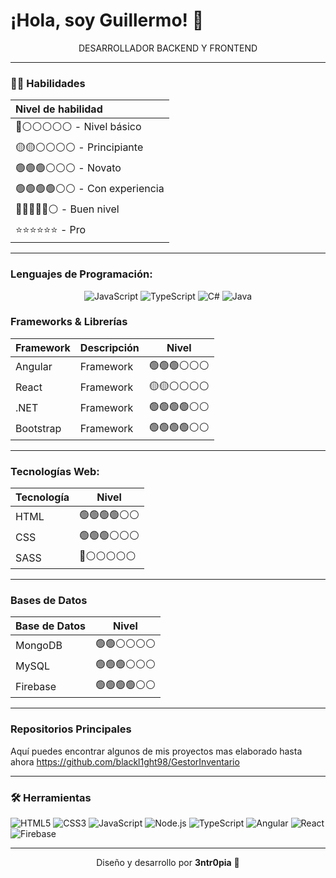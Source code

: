 # ¡Hola, soy Guillermo! 👋

<p align="center">
DESARROLLADOR BACKEND Y FRONTEND

</p>

---

### 👩‍💻 **Habilidades**

| **Nivel de habilidad** | 
| :--------------------- | 
| 🔴⚪⚪⚪⚪⚪ - Nivel básico | 
| 🟡🟡⚪⚪⚪⚪ - Principiante | 
| 🟢🟢🟢⚪⚪⚪ - Novato | 
| 🟢🟢🟢🟢⚪⚪ - Con experiencia | 
| 🔵🔵🔵🔵🔵⚪ - Buen nivel | 
| ⭐⭐⭐⭐⭐⭐ - Pro |

---

### Lenguajes de Programación:

<div align="center">

  ![JavaScript](https://img.shields.io/badge/JavaScript-%E2%AD%90%E2%AD%90%E2%AD%90%E2%9A%AB%E2%9A%AB%E2%9A%AB-yellow)
  ![TypeScript](https://img.shields.io/badge/TypeScript-%E2%AD%90%E2%AD%90%E2%AD%90%E2%9A%AB%E2%9A%AB%E2%9A%AB-blue)
  ![C#](https://img.shields.io/badge/C%23-%E2%AD%90%E2%AD%90%E2%AD%90%E2%AD%90%E2%9A%AB%E2%9A%AB-green)
  ![Java](https://img.shields.io/badge/Java-%E2%AD%90%E2%AD%90%E2%AD%90%E2%9A%AB%E2%9A%AB%E2%9A%AB-orange)

</div>

### Frameworks & Librerías

| **Framework** | **Descripción** | **Nivel** |
| ------------- | --------------- | --------- |
| Angular       | Framework       | 🟢🟢🟢⚪⚪⚪  |
| React         | Framework       | 🟡🟡⚪⚪⚪⚪  |
| .NET          | Framework       | 🟢🟢🟢🟢⚪⚪ |
| Bootstrap     | Framework       | 🟢🟢🟢🟢⚪⚪ |

---

### Tecnologías Web:

| **Tecnología** | **Nivel**        |
| -------------- | ---------------- |
| HTML           | 🟢🟢🟢🟢⚪⚪        |
| CSS            | 🟢🟢🟢⚪⚪⚪        |
| SASS           | 🔴⚪⚪⚪⚪⚪        |

---

### Bases de Datos

| **Base de Datos** | **Nivel**        |
| ----------------- | ---------------- |
| MongoDB           | 🟢🟢⚪⚪⚪⚪        |
| MySQL             | 🟢🟢🟢⚪⚪⚪        |
| Firebase          | 🟢🟢🟢🟢⚪⚪        |

---

### Repositorios Principales
Aquí puedes encontrar algunos de mis proyectos mas elaborado hasta ahora 
https://github.com/blackl1ght98/GestorInventario

---

### 🛠️ Herramientas

![HTML5](https://img.shields.io/badge/HTML5-E34F26?style=for-the-badge&logo=html5&logoColor=white)
![CSS3](https://img.shields.io/badge/CSS3-1572B6?style=for-the-badge&logo=css3&logoColor=white)
![JavaScript](https://img.shields.io/badge/JavaScript-F7DF1E?style=for-the-badge&logo=javascript&logoColor=black)
![Node.js](https://img.shields.io/badge/Node.js-43853D?style=for-the-badge&logo=node-dot-js&logoColor=white)
![TypeScript](https://img.shields.io/badge/TypeScript-007ACC?style=for-the-badge&logo=typescript&logoColor=white)
![Angular](https://img.shields.io/badge/Angular-DD0031?style=for-the-badge&logo=angular&logoColor=white)
![React](https://img.shields.io/badge/React-61DAFB?style=for-the-badge&logo=react&logoColor=black)
![Firebase](https://img.shields.io/badge/Firebase-FFCA28?style=for-the-badge&logo=firebase&logoColor=black)

---

<p align="center">Diseño y desarrollo por <strong>3ntr0pia</strong> 🌟</p>
